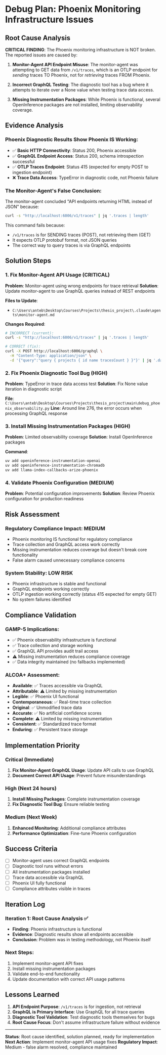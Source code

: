 # Debug Plan: Phoenix Monitoring Infrastructure Issues

## Root Cause Analysis

**CRITICAL FINDING**: The Phoenix monitoring infrastructure is NOT broken. The reported issues are caused by:

1. **Monitor-Agent API Endpoint Misuse**: The monitor-agent was attempting to GET data from `/v1/traces`, which is an OTLP endpoint for *sending* traces TO Phoenix, not for *retrieving* traces FROM Phoenix.

2. **Incorrect GraphQL Testing**: The diagnostic tool has a bug where it attempts to iterate over a None value when testing trace data access.

3. **Missing Instrumentation Packages**: While Phoenix is functional, several OpenInference packages are not installed, limiting observability coverage.

## Evidence Analysis

### Phoenix Diagnostic Results Show Phoenix IS Working:
- ✅ **Basic HTTP Connectivity**: Status 200, Phoenix accessible
- ✅ **GraphQL Endpoint Access**: Status 200, schema introspection successful  
- ✅ **OTLP Traces Endpoint**: Status 415 (expected for empty POST to ingestion endpoint)
- ❌ **Trace Data Access**: TypeError in diagnostic code, not Phoenix failure

### The Monitor-Agent's False Conclusion:
The monitor-agent concluded "API endpoints returning HTML instead of JSON" because:
```bash
curl -s "http://localhost:6006/v1/traces" | jq '.traces | length'
```
This command fails because:
- `/v1/traces` is for SENDING traces (POST), not retrieving them (GET)
- It expects OTLP protobuf format, not JSON queries
- The correct way to query traces is via GraphQL endpoints

## Solution Steps

### 1. Fix Monitor-Agent API Usage (CRITICAL)
**Problem**: Monitor-agent using wrong endpoints for trace retrieval
**Solution**: Update monitor-agent to use GraphQL queries instead of REST endpoints

**Files to Update**:
- `C:\Users\anteb\Desktop\Courses\Projects\thesis_project\.claude\agents\monitor-agent.md`

**Changes Required**:
```bash
# INCORRECT (current):
curl -s "http://localhost:6006/v1/traces" | jq '.traces | length'

# CORRECT (fix):
curl -X POST http://localhost:6006/graphql \
  -H "Content-Type: application/json" \
  -d '{"query":"query { projects { id name tracesCount } }"}' | jq '.data.projects'
```

### 2. Fix Phoenix Diagnostic Tool Bug (HIGH)
**Problem**: TypeError in trace data access test
**Solution**: Fix None value iteration in diagnostic script

**File**: `C:\Users\anteb\Desktop\Courses\Projects\thesis_project\main\debug_phoenix_observability.py`
**Line**: Around line 276, the error occurs when processing GraphQL response

### 3. Install Missing Instrumentation Packages (HIGH)
**Problem**: Limited observability coverage
**Solution**: Install OpenInference packages

**Command**:
```bash
uv add openinference-instrumentation-openai
uv add openinference-instrumentation-chromadb
uv add llama-index-callbacks-arize-phoenix
```

### 4. Validate Phoenix Configuration (MEDIUM)
**Problem**: Potential configuration improvements
**Solution**: Review Phoenix configuration for production readiness

## Risk Assessment

### Regulatory Compliance Impact: MEDIUM
- Phoenix monitoring IS functional for regulatory compliance
- Trace collection and GraphQL access work correctly
- Missing instrumentation reduces coverage but doesn't break core functionality
- False alarm caused unnecessary compliance concerns

### System Stability: LOW RISK
- Phoenix infrastructure is stable and functional
- GraphQL endpoints working correctly
- OTLP ingestion working correctly (status 415 expected for empty GET)
- No system failures identified

## Compliance Validation

### GAMP-5 Implications:
- ✅ Phoenix observability infrastructure is functional
- ✅ Trace collection and storage working
- ✅ GraphQL API provides audit trail access
- ⚠️ Missing instrumentation reduces compliance coverage
- ✅ Data integrity maintained (no fallbacks implemented)

### ALCOA+ Assessment:
- **Available**: ✅ Traces accessible via GraphQL
- **Attributable**: ⚠️ Limited by missing instrumentation
- **Legible**: ✅ Phoenix UI functional
- **Contemporaneous**: ✅ Real-time trace collection
- **Original**: ✅ Unmodified trace data
- **Accurate**: ✅ No artificial confidence scores
- **Complete**: ⚠️ Limited by missing instrumentation
- **Consistent**: ✅ Standardized trace format
- **Enduring**: ✅ Persistent trace storage

## Implementation Priority

### Critical (Immediate)
1. **Fix Monitor-Agent GraphQL Usage**: Update API calls to use GraphQL
2. **Document Correct API Usage**: Prevent future misunderstandings

### High (Next 24 hours)  
1. **Install Missing Packages**: Complete instrumentation coverage
2. **Fix Diagnostic Tool Bug**: Ensure reliable testing

### Medium (Next Week)
1. **Enhanced Monitoring**: Additional compliance attributes
2. **Performance Optimization**: Fine-tune Phoenix configuration

## Success Criteria

- [ ] Monitor-agent uses correct GraphQL endpoints
- [ ] Diagnostic tool runs without errors
- [ ] All instrumentation packages installed
- [ ] Trace data accessible via GraphQL
- [ ] Phoenix UI fully functional
- [ ] Compliance attributes visible in traces

## Iteration Log

### Iteration 1: Root Cause Analysis ✅
- **Finding**: Phoenix infrastructure is functional
- **Evidence**: Diagnostic results show all endpoints accessible
- **Conclusion**: Problem was in testing methodology, not Phoenix itself

### Next Steps:
1. Implement monitor-agent API fixes
2. Install missing instrumentation packages
3. Validate end-to-end functionality
4. Update documentation with correct API usage patterns

## Lessons Learned

1. **API Endpoint Purpose**: `/v1/traces` is for ingestion, not retrieval
2. **GraphQL is Primary Interface**: Use GraphQL for all trace queries
3. **Diagnostic Tool Validation**: Test diagnostic tools themselves for bugs
4. **Root Cause Focus**: Don't assume infrastructure failure without evidence

---
**Status**: Root cause identified, solution planned, ready for implementation
**Next Action**: Implement monitor-agent API usage fixes
**Regulatory Impact**: Medium - false alarm resolved, compliance maintained
